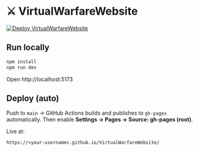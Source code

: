 # ⚔️ VirtualWarfareWebsite

[![Deploy VirtualWarfareWebsite](https://github.com/<your-username>/VirtualWarfareWebsite/actions/workflows/deploy.yml/badge.svg)](https://github.com/<your-username>/VirtualWarfareWebsite/actions/workflows/deploy.yml)

## Run locally
```bash
npm install
npm run dev
```
Open http://localhost:5173

## Deploy (auto)
Push to `main` → GitHub Actions builds and publishes to `gh-pages` automatically.
Then enable **Settings → Pages → Source: gh-pages (root)**.

Live at:
```
https://<your-username>.github.io/VirtualWarfareWebsite/
```
